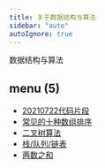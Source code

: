 ```yaml
---
title: 关于数据结构与算法
sidebar: "auto"
autoIgnore: true
---
```


数据结构与算法

<!-- dirToc -->

## menu (5)

- [20210722代码片段](./array-code.md)
- [常见的十种数组排序](./array-sort.md)
- [二叉树算法](./binaryTree.md)
- [栈/队列/链表](./stack-deque.md)
- [两数之和](./to-sum.md)

<!-- dirToc -->
